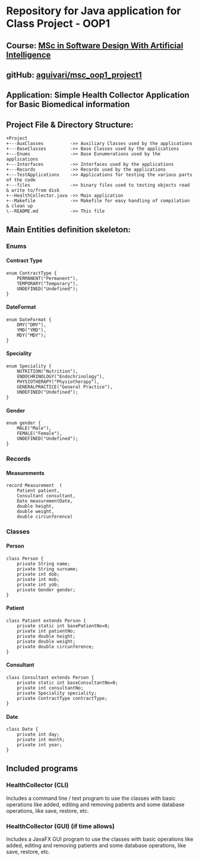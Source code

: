 # Repository for Java application for Class Project - OOP1

## Course: [MSc in Software Design With Artificial Intelligence](https://tus.ie/courses/msc-in-software-design-with-artificial-intelligence/)
## gitHub: [aguivari/msc_oop1_project1](https://github.com/aguivari/msc_oop1_project1)


## Application: Simple Health Collector Application for Basic Biomedical information

## Project File & Directory Structure:

```
+Project
+---AuxClasses          ->> Auxiliary Classes used by the applications
+---BaseClasses         ->> Base Classes used by the applications
+---Enums               ->> Base Eunumerations used by the applications
+---Interfaces          ->> Interfaces used by the applications
+---Records             ->> Records used by the applications
+---TestApplications    ->> Applications for testing the various parts of the code
+---files               ->> binary files used to testing objects read & write to/from disk
+--HealthCollector.java ->> Main application
+--Makefile             ->> Makefile for easy handling of compilation & clean up
\--README.md            ->> This file
```

## Main Entities definition skeleton:

### Enums

#### Contract Type
````
enum ContractType {
    PERMANENT("Permanent"),
    TEMPORARY("Temporary"),
    UNDEFINED("Undefined");
}
````

#### DateFormat
````
enum DateFormat {
    DMY("DMY"),
    YMD("YMD"),
    MDY("MDY");
}
````

#### Speciality
````
enum Speciality {
    NUTRITION("Nutrition"),
    ENDOCHRINOLOGY("Endochrinology"),
    PHYSIOTHERAPY("Physiotherapy"),
    GENERALPRACTICE("General Practice"),
    UNDEFINED("Undefined");
}
````

#### Gender
````
enum gender {
    MALE("Male"),
    FEMALE("Female"),
    UNDEFINED("Undefined");
}
````

### Records

#### Measurements
````
record Measurement  (
    Patient patient, 
    Consultant consultant,
    Date measurementDate,
    double height,
    double weight,
    double circunference)
````

### Classes

#### Person 
```
class Person {
    private String name;
    private String surname;
    private int dob;
    private int mob;
    private int yob;
    private Gender gender;
}
```

#### Patient 
```
class Patient extends Person {
    private static int basePatientNo=0;
    private int patientNo;
    private double height;
    private double weight;
    private double circunference;
}
```

#### Consultant 
```
class Consultant extends Person {
    private static int baseConsultantNo=0;
    private int consultantNo;
    private Speciality speciality;
    private ContractType contractType;
}
```

#### Date 
```
class Date {
    private int day;
    private int month;
    private int year;
}
```

## Included programs

### HealthCollector (CLI) 

Includes a command line / text program to use the classes
with basic operations like added, editing and removing patients
and some database operations, like save, restore, etc.

### HealthCollector (GUI) (if time allows)

Includes a JavaFX GUI program to use the classes
with basic operations like added, editing and removing patients
and some database operations, like save, restore, etc.